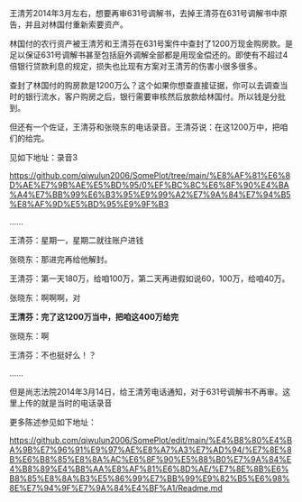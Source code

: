 王清芳2014年3月左右，想要再审631号调解书，去掉王清芬在631号调解书中原告，并且对林国付重新索要资产。

林国付的农行资产被王清芳和王清芬在631号案件中查封了1200万现金购房款。是足以保证631号调解书甚至包括庭外调解全部都是用现金偿还的。即使有不超过4倍银行贷款利息的规定，损失也比现有方案对王清芳的伤害小很多很多。

查封了林国付的购房款是1200万么？这个如果你想查直接证据，你可以去调查当时的银行流水，客户购房之后，银行需要审核然后放款给林国付。所以钱是分批到。

但还有一个佐证，王清芬和张晓东的电话录音。王清芬说：在这1200万中，把咱们的给完。

见如下地址：录音3

https://github.com/qiwulun2006/SomePlot/tree/main/%E8%AF%81%E6%8D%AE%E7%9B%AE%E5%BD%95/0%EF%BC%8C%E6%8F%90%E4%BA%A4%E7%BB%99%E6%B3%95%E9%99%A2%E7%9A%84%E7%94%B5%E8%AF%9D%E5%BD%95%E9%9F%B3

......

王清芬：星期一，星期二就往账户进钱

张晓东：那进完再给他解封。

王清芬：第一天180万，给咱100万，第二天再进假如说60，100万，给咱40万。

张晓东：啊啊啊，对

**王清芬：完了这1200万当中，把咱这400万给完**

张晓东：啊

王清芬：不也挺好么！？

......

但是尚志法院2014年3月14日，给王清芳电话通知，对于631号调解书不再审。这里上传的就是当时的电话录音

更多陈述参见如下地址：

https://github.com/qiwulun2006/SomePlot/edit/main/%E4%B8%80%E4%BA%9B%E7%96%91%E9%97%AE%E8%A7%A3%E7%AD%94/%E7%8E%8B%E6%B8%85%E8%8A%AC%E6%8F%90%E5%88%B0%E7%9A%84%E4%B8%89%E4%B8%AA%E8%AF%81%E6%8D%AE/%E7%8E%8B%E6%B8%85%E8%8A%B3%E5%86%99%E7%BB%99%E9%82%B5%E6%98%8E%E7%94%9F%E7%9A%84%E4%BF%A1/Readme.md


